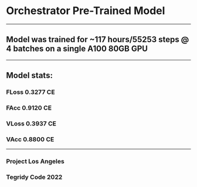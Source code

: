 # Orchestrator Pre-Trained Model

***

## Model was trained for ~117 hours/55253 steps @ 4 batches on a single A100 80GB GPU

***

## Model stats:

### FLoss 0.3277 CE
### FAcc 0.9120 CE
### VLoss 0.3937 CE
### VAcc 0.8800 CE

***

### Project Los Angeles
### Tegridy Code 2022
